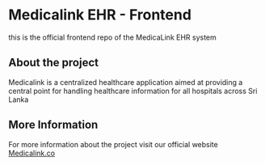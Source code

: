 # Medicalink EHR - Frontend
this is the official frontend repo of the MedicaLink EHR system

## About the project
Medicalink is a centralized healthcare application aimed at providing a central point for handling healthcare information for all hospitals across Sri Lanka

## More Information
For more information about the project visit our official website <a href="https://medicalink.co/">Medicalink.co</a>